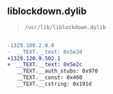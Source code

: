## liblockdown.dylib

> `/usr/lib/liblockdown.dylib`

```diff

-1329.100.2.0.0
-  __TEXT.__text: 0x5e34
+1329.120.9.502.1
+  __TEXT.__text: 0x5e2c
   __TEXT.__auth_stubs: 0x970
   __TEXT.__const: 0x460
   __TEXT.__cstring: 0x191d

```
